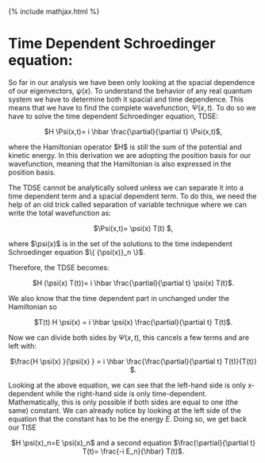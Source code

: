 {% include mathjax.html %}

# Time Dependent Schroedinger equation:

So far in our analysis we have been only looking at the spacial dependence of our eigenvectors, $\psi(x)$. To understand the behavior of any real quantum system we have to determine both it spacial and time dependence. This means that we have to find the complete wavefunction, $\Psi(x,t)$. To do so we have to solve the time dependent Schroedinger equation, TDSE:
<p align="center"> $H \Psi(x,t)= i \hbar \frac{\partial}{\partial t} \Psi(x,t)$, </p>
where the Hamiltonian operator $H$ is still the sum of the potential and kinetic energy. In this derivation we are adopting the position basis for our wavefunction, meaning that the Hamiltonian is also expressed in the position basis.

The TDSE cannot be analytically solved unless we can separate it into a time dependent term and a spacial dependent term. To do this, we need the help of an old trick called separation of variable technique where we can write the total wavefunction as:

<p align="center">  $\Psi(x,t)= \psi(x) T(t) $, </p>
where $\psi(x)$ is in the set of the solutions to the time independent Schroedinger equation $\{ {\psi(x)}_n \}$.

Therefore, the TDSE becomes:

<p align="center">  $H (\psi(x) T(t))= i \hbar \frac{\partial}{\partial t} \psi(x) T(t)$. </p>
We also know that the time dependent part in unchanged under the Hamiltonian so 

<p align="center">  $T(t) H \psi(x) = i \hbar \psi(x) \frac{\partial}{\partial t} T(t)$. </p>

Now we can divide both sides by $\Psi(x,t)$, this cancels a few terms and are left with:

<p align="center">  $\frac{H \psi(x) }{\psi(x) } = i \hbar \frac{\frac{\partial}{\partial t} T(t)}{T(t)} $. </p>

Looking at the above equation, we can see that the left-hand side is only x-dependent while the right-hand side is only time-dependent. Mathematically, this is only possible if both sides are equal to one (the same) constant. We can already notice by looking at the left side of the equation that the constant has to be the energy $E$. Doing so, we get back our TISE

<p align="center">  $H \psi(x)_n=E \psi(x)_n$ and a second equation $\frac{\partial}{\partial t} T(t)= \frac{-i E_n}{\hbar} T(t)$. </p>
